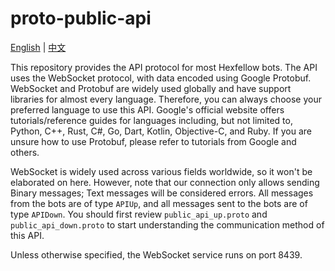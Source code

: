 # proto-public-api

[English](README.md) | [中文](README_cn.md)

This repository provides the API protocol for most Hexfellow bots. The API uses the WebSocket protocol, with data encoded using Google Protobuf. WebSocket and Protobuf are widely used globally and have support libraries for almost every language. Therefore, you can always choose your preferred language to use this API. Google's official website offers tutorials/reference guides for languages including, but not limited to, Python, C++, Rust, C#, Go, Dart, Kotlin, Objective-C, and Ruby. If you are unsure how to use Protobuf, please refer to tutorials from Google and others.

WebSocket is widely used across various fields worldwide, so it won't be elaborated on here. However, note that our connection only allows sending Binary messages; Text messages will be considered errors. All messages from the bots are of type `APIUp`, and all messages sent to the bots are of type `APIDown`. You should first review `public_api_up.proto` and `public_api_down.proto` to start understanding the communication method of this API.

Unless otherwise specified, the WebSocket service runs on port 8439.
